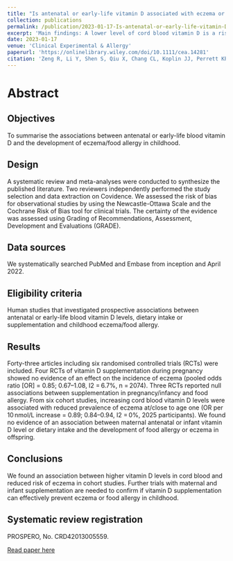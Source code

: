 ```yaml
---
title: "Is antenatal or early-life vitamin D associated with eczema or food allergy in childhood? A systematic review"
collection: publications
permalink: /publication/2023-01-17-Is-antenatal-or-early-life-vitamin-D-associated-with-eczema-or-food-allergy-in-childhood-A-systematic-review
excerpt: 'Main findings: A lower level of cord blood vitamin D is a risk factor for developing eczema in childhood.'
date: 2023-01-17
venue: 'Clinical Experimental & Allergy'
paperurl: 'https://onlinelibrary.wiley.com/doi/10.1111/cea.14281'
citation: 'Zeng R, Li Y, Shen S, Qiu X, Chang CL, Koplin JJ, Perrett KP, Dharmage SC, Lodge CJ, Lowe AJ. Is antenatal or early-life vitamin D associated with eczema or food allergy in childhood? A systematic review. Clinical and experimental allergy: journal of the British Society for Allergy and Clinical Immunology.'
---
```


# Abstract

## Objectives
To summarise the associations between antenatal or early-life blood vitamin D and the development of eczema/food allergy in childhood.

## Design
A systematic review and meta-analyses were conducted to synthesize the published literature. Two reviewers independently performed the study selection and data extraction on Covidence. We assessed the risk of bias for observational studies by using the Newcastle-Ottawa Scale and the Cochrane Risk of Bias tool for clinical trials. The certainty of the evidence was assessed using Grading of Recommendations, Assessment, Development and Evaluations (GRADE).

## Data sources
We systematically searched PubMed and Embase from inception and April 2022.

## Eligibility criteria
Human studies that investigated prospective associations between antenatal or early-life blood vitamin D levels, dietary intake or supplementation and childhood eczema/food allergy.

## Results
Forty-three articles including six randomised controlled trials (RCTs) were included. Four RCTs of vitamin D supplementation during pregnancy showed no evidence of an effect on the incidence of eczema (pooled odds ratio [OR] = 0.85; 0.67–1.08, I2 = 6.7%, n = 2074). Three RCTs reported null associations between supplementation in pregnancy/infancy and food allergy. From six cohort studies, increasing cord blood vitamin D levels were associated with reduced prevalence of eczema at/close to age one (OR per 10 nmol/L increase = 0.89; 0.84–0.94, I2 = 0%, 2025 participants). We found no evidence of an association between maternal antenatal or infant vitamin D level or dietary intake and the development of food allergy or eczema in offspring.

## Conclusions
We found an association between higher vitamin D levels in cord blood and reduced risk of eczema in cohort studies. Further trials with maternal and infant supplementation are needed to confirm if vitamin D supplementation can effectively prevent eczema or food allergy in childhood.

## Systematic review registration
PROSPERO, No. CRD42013005559.

[Read paper here](https://onlinelibrary.wiley.com/doi/10.1111/cea.14281)



